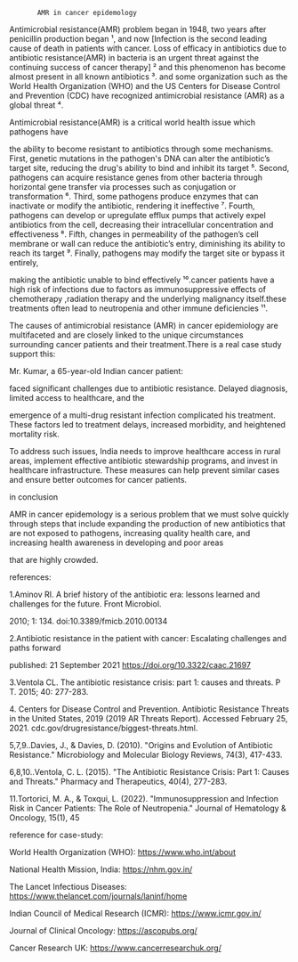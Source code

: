  

           AMR in cancer epidemology 

 

Antimicrobial resistance(AMR) problem began in 1948, two years after penicillin production began ¹, and now \[Infection is the second leading cause of death in patients with cancer. Loss of efficacy in antibiotics due to antibiotic resistance(AMR) in bacteria is an urgent threat against the continuing success of cancer therapy\] ² and this phenomenon has become almost present in all known antibiotics    ³. and some organization such as the World Health Organization (WHO) and the US Centers for Disease Control and Prevention (CDC) have recognized antimicrobial resistance (AMR) as a global threat ⁴.

 

Antimicrobial resistance(AMR) is a critical world health issue which pathogens have

 

the ability to become resistant to antibiotics through some mechanisms. First, genetic mutations in the pathogen's DNA can alter the antibiotic’s target site, reducing the drug's ability to bind and inhibit its target ⁵. Second, pathogens can acquire resistance genes from other bacteria through horizontal gene transfer via processes such as conjugation or transformation ⁶. Third, some pathogens produce enzymes that can inactivate or modify the antibiotic, rendering it ineffective ⁷. Fourth, pathogens can develop or upregulate efflux pumps that actively expel antibiotics from the cell, decreasing their intracellular concentration and effectiveness ⁸. Fifth, changes in permeability of the pathogen’s cell membrane or wall can reduce the antibiotic’s entry, diminishing its ability to reach its target ⁹. Finally, pathogens may modify the target site or bypass it entirely,

 

making the antibiotic unable to bind effectively ¹⁰.cancer patients have a high risk of infections due to factors as immunosuppressive effects of chemotherapy ,radiation therapy and the underlying malignancy itself.these treatments often lead to neutropenia and other immune deficiencies ¹¹.

 

The causes of antimicrobial resistance (AMR) in cancer epidemiology are multifaceted and are closely linked to the unique circumstances surrounding cancer patients and their treatment.There is a real case study support this:

 

Mr. Kumar, a 65-year-old Indian cancer patient:

 

faced significant challenges due to antibiotic resistance. Delayed diagnosis, limited access to healthcare, and the

 

emergence of a multi-drug resistant infection complicated his treatment. These factors led to treatment delays, increased morbidity, and heightened mortality risk.

 

To address such issues, India needs to improve healthcare access in rural areas, implement effective antibiotic stewardship programs, and invest in healthcare infrastructure. These measures can help prevent similar cases and ensure better outcomes for cancer patients.

 

in conclusion

 

AMR in cancer epidemology is a serious problem that we must solve quickly through steps that include expanding the production of new antibiotics that are not exposed to pathogens, increasing quality health care, and increasing health awareness in developing and poor areas

 

that are highly crowded.

 

references:

 

1.Aminov RI. A brief history of the antibiotic era: lessons learned and challenges for the future. Front Microbiol. 

 

2010; 1: 134\. doi:10.3389/fmicb.2010.00134

 

2.Antibiotic resistance in the patient with cancer: Escalating challenges and paths forward 

 

 published: 21 September 2021 https://doi.org/10.3322/caac.21697

 

3.Ventola CL. The antibiotic resistance crisis: part 1: causes and threats. P T. 2015; 40: 277-283.

 

4\. Centers for Disease Control and Prevention. Antibiotic Resistance Threats in the United States, 2019 (2019 AR Threats Report). Accessed February 25, 2021\. cdc.gov/drugresistance/biggest-threats.html.

 

5,7,9..Davies, J., & Davies, D. (2010). "Origins and Evolution of Antibiotic Resistance." Microbiology and Molecular Biology Reviews, 74(3), 417-433.

 

6,8,10..Ventola, C. L. (2015). "The Antibiotic Resistance Crisis: Part 1: Causes and Threats." Pharmacy and Therapeutics, 40(4), 277-283.

 

11.Tortorici, M. A., & Toxqui, L. (2022). "Immunosuppression and Infection Risk in Cancer Patients: The Role of Neutropenia." Journal of Hematology & Oncology, 15(1), 45

 

reference for case-study:

 

World Health Organization (WHO): https://www.who.int/about

 

National Health Mission, India: https://nhm.gov.in/

 

The Lancet Infectious Diseases: https://www.thelancet.com/journals/laninf/home

 

Indian Council of Medical Research (ICMR): https://www.icmr.gov.in/

 

Journal of Clinical Oncology: https://ascopubs.org/

 

Cancer Research UK: https://www.cancerresearchuk.org/

